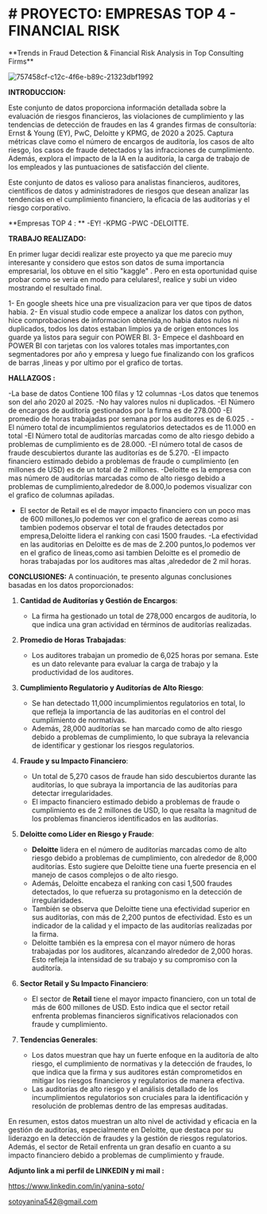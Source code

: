 

<h1> # PROYECTO: EMPRESAS TOP 4 - FINANCIAL RISK </h1>
**Trends in Fraud Detection & Financial Risk Analysis in Top Consulting Firms**

![757458cf-c12c-4f6e-b89c-21323dbf1992](https://github.com/user-attachments/assets/3713595e-70d1-4004-8e30-50182d4235f2)

**INTRODUCCION:**

Este conjunto de datos proporciona información detallada sobre la evaluación de riesgos financieros, las violaciones de cumplimiento y las tendencias de detección de fraudes en las 4 grandes firmas de consultoría: Ernst & Young (EY), PwC, Deloitte y KPMG, de 2020 a 2025. Captura métricas clave como el número de encargos de auditoría, los casos de alto riesgo, los casos de fraude detectados y las infracciones de cumplimiento. Además, explora el impacto de la IA en la auditoría, la carga de trabajo de los empleados y las puntuaciones de satisfacción del cliente.

Este conjunto de datos es valioso para analistas financieros, auditores, científicos de datos y administradores de riesgos que desean analizar las tendencias en el cumplimiento financiero, la eficacia de las auditorías y el riesgo corporativo.

**Empresas TOP 4 : **
-EY!
-KPMG
-PWC
-DELOITTE.

**TRABAJO REALIZADO:**

En primer lugar decidi realizar este proyecto ya que me parecio muy interesante y considero que estos son datos de suma importancia empresarial,  los obtuve en el sitio "kaggle" .
Pero en esta oportunidad quise probar como se veria en modo para celulares!, realice y subi un video mostrando el resultado final.

1- En google sheets hice una pre visualizacion para ver que tipos de datos habia.
2- En visual studio code empece a analizar los datos con python, hice comprobaciones de informacion obtenida,no habia datos nulos ni duplicados, todos los datos estaban limpios ya de origen entonces los guarde ya listos para seguir con POWER BI.
3- Empece el dashboard en POWER BI con tarjetas con los valores totales mas importantes,con segmentadores por año y empresa y luego fue finalizando con los graficos de barras ,lineas y por ultimo por el grafico de tortas.

**HALLAZGOS :**

-La base de datos Contiene 100 filas y 12 columnas
-Los datos que tenemos son del año 2020 al 2025.
-No hay valores nulos ni duplicados.
-El Número de encargos de auditoría gestionados por la firma es de 278.000
-El promedio de horas trabajadas por semana por los auditores es de 6.025 .
-El número total de incumplimientos regulatorios detectados es de 11.000 en total
-El Número total de auditorías marcadas como de alto riesgo debido a problemas de cumplimiento es de 28.000.
-El número total de casos de fraude descubiertos durante las auditorías es de 5.270.
-El impacto financiero estimado debido a problemas de fraude o cumplimiento (en millones de USD) es de un total de 2 millones.
-Deloitte es la empresa con mas número de auditorías marcadas como de alto riesgo debido a problemas de cumplimiento,alrededor de 8.000,lo podemos visualizar con el grafico de columnas apiladas.
- El sector de Retail es el de mayor impacto financiero con un poco mas de 600 millones,lo podemos ver con el grafico de aereas como asi tambien podemos observar el total de fraudes detectados por empresa,Deloitte lidera el ranking con casi 1500 fraudes.
-La efectividad en las auditorias en Deloitte es de mas de 2.200 puntos,lo podemos ver en el grafico de lineas,como asi tambien Deloitte es el promedio de horas trabajadas por los auditores mas altas ,alrededor de 2 mil horas.

**CONCLUSIONES:**
A continuación, te presento algunas conclusiones basadas en los datos proporcionados:

1. **Cantidad de Auditorías y Gestión de Encargos**:
   - La firma ha gestionado un total de 278,000 encargos de auditoría, lo que indica una gran actividad en términos de auditorías realizadas.

2. **Promedio de Horas Trabajadas**:
   - Los auditores trabajan un promedio de 6,025 horas por semana. Este es un dato relevante para evaluar la carga de trabajo y la productividad de los auditores.

3. **Cumplimiento Regulatorio y Auditorías de Alto Riesgo**:
   - Se han detectado 11,000 incumplimientos regulatorios en total, lo que refleja la importancia de las auditorías en el control del cumplimiento de normativas.
   - Además, 28,000 auditorías se han marcado como de alto riesgo debido a problemas de cumplimiento, lo que subraya la relevancia de identificar y gestionar los riesgos regulatorios.

4. **Fraude y su Impacto Financiero**:
   - Un total de 5,270 casos de fraude han sido descubiertos durante las auditorías, lo que subraya la importancia de las auditorías para detectar irregularidades.
   - El impacto financiero estimado debido a problemas de fraude o cumplimiento es de 2 millones de USD, lo que resalta la magnitud de los problemas financieros identificados en las auditorías.

5. **Deloitte como Líder en Riesgo y Fraude**:
   - **Deloitte** lidera en el número de auditorías marcadas como de alto riesgo debido a problemas de cumplimiento, con alrededor de 8,000 auditorías. Esto sugiere que Deloitte tiene una fuerte presencia en el manejo de casos complejos o de alto riesgo.
   - Además, Deloitte encabeza el ranking con casi 1,500 fraudes detectados, lo que refuerza su protagonismo en la detección de irregularidades.
   - También se observa que Deloitte tiene una efectividad superior en sus auditorías, con más de 2,200 puntos de efectividad. Esto es un indicador de la calidad y el impacto de las auditorías realizadas por la firma.
   - Deloitte también es la empresa con el mayor número de horas trabajadas por los auditores, alcanzando alrededor de 2,000 horas. Esto refleja la intensidad de su trabajo y su compromiso con la auditoría.

6. **Sector Retail y Su Impacto Financiero**:
   - El sector de **Retail** tiene el mayor impacto financiero, con un total de más de 600 millones de USD. Esto indica que el sector retail enfrenta problemas financieros significativos relacionados con fraude y cumplimiento.
   
7. **Tendencias Generales**:
   - Los datos muestran que hay un fuerte enfoque en la auditoría de alto riesgo, el cumplimiento de normativas y la detección de fraudes, lo que indica que la firma y sus auditores están comprometidos en mitigar los riesgos financieros y regulatorios de manera efectiva.
   - Las auditorías de alto riesgo y el análisis detallado de los incumplimientos regulatorios son cruciales para la identificación y resolución de problemas dentro de las empresas auditadas.

En resumen, estos datos muestran un alto nivel de actividad y eficacia en la gestión de auditorías, especialmente en Deloitte, que destaca por su liderazgo en la detección de fraudes y la gestión de riesgos regulatorios. Además, el sector de Retail enfrenta un gran desafío en cuanto a su impacto financiero debido a problemas de cumplimiento y fraude.


**Adjunto link a mi perfil de LINKEDIN y mi mail :**

https://www.linkedin.com/in/yanina-soto/

sotoyanina542@gmail.com

